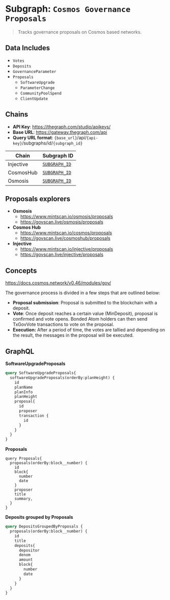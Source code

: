 # Subgraph: `Cosmos Governance Proposals`

> Tracks governance proposals on Cosmos based networks.

## Data Includes

- `Votes`
- `Deposits`
- `GovernanceParameter`
- `Proposals`
  - `SoftwareUpgrade`
  - `ParameterChange`
  - `CommunityPoolSpend`
  - `ClientUpdate`

## Chains

- **API Key**: <https://thegraph.com/studio/apikeys/>
- **Base URL**: <https://gateway.thegraph.com/api>
- **Query URL format**: `{base_url}`/api/`{api-key}`/subgraphs/id/`{subgraph_id}`

| Chain | Subgraph ID |
| ----- | ----------- |
| Injective   | [`SUBGRAPH_ID`](https://thegraph.com/explorer/subgraphs/SUBGRAPH_ID?view=Query&chain=arbitrum-one) |
| CosmosHub   | [`SUBGRAPH_ID`](https://thegraph.com/explorer/subgraphs/SUBGRAPH_ID?view=Query&chain=arbitrum-one) |
| Osmosis   | [`SUBGRAPH_ID`](https://thegraph.com/explorer/subgraphs/SUBGRAPH_ID?view=Query&chain=arbitrum-one) |

## Proposals explorers

- **Osmosis**
  - <https://www.mintscan.io/osmosis/proposals>
  - <https://govscan.live/osmosis/proposals>
- **Cosmos Hub**
  - <https://www.mintscan.io/cosmos/proposals>
  - <https://govscan.live/cosmoshub/proposals>
- **Injective**
  - <https://www.mintscan.io/injective/proposals>
  - <https://govscan.live/injective/proposals>

## Concepts

<https://docs.cosmos.network/v0.46/modules/gov/>

The governance process is divided in a few steps that are outlined below:

- **Proposal submission**: Proposal is submitted to the blockchain with a deposit.
- **Vote**: Once deposit reaches a certain value (MinDeposit), proposal is confirmed and vote opens. Bonded Atom holders can then send TxGovVote transactions to vote on the proposal.
- **Execution:** After a period of time, the votes are tallied and depending on the result, the messages in the proposal will be executed.

## GraphQL

**SoftwareUpgradeProposals**

```graphql
query SoftwareUpgradeProposals{
  softwareUpgradeProposals(orderBy:planHeight) {
    id
    planName
    planInfo
    planHeight
    proposal{
      id
      proposer
      transaction {
        id
      }
    }
  }
}
```

**Proposals**

```
query Proposals{
  proposals(orderBy:block__number) {
    id
    block{
      number
      date
    }
    proposer
    title
    summary,
  }
}
```

**Deposits grouped by Proposals**

```graphql
query DepositsGroupedByProposals {
  proposals(orderBy:block__number) {
    id
    title
    deposits{
      depositor
      denom
      amount
      block{
        number
        date
      }
    }
  }
}
```
